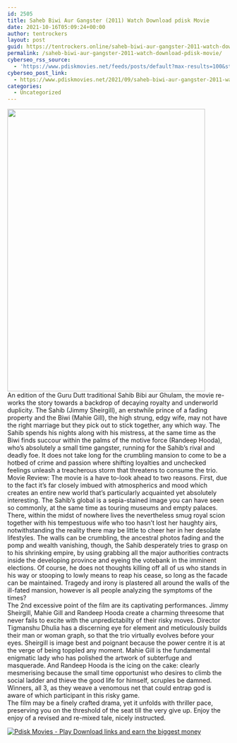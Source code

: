 ```yaml
---
id: 2505
title: Saheb Biwi Aur Gangster (2011) Watch Download pdisk Movie
date: 2021-10-16T05:09:24+00:00
author: tentrockers
layout: post
guid: https://tentrockers.online/saheb-biwi-aur-gangster-2011-watch-download-pdisk-movie/
permalink: /saheb-biwi-aur-gangster-2011-watch-download-pdisk-movie/
cyberseo_rss_source:
  - 'https://www.pdiskmovies.net/feeds/posts/default?max-results=100&start-index=301'
cyberseo_post_link:
  - https://www.pdiskmovies.net/2021/09/saheb-biwi-aur-gangster-2011-watch.html
categories:
  - Uncategorized
---
```

<div class="separator">
  <a href="https://1.bp.blogspot.com/-vhSYDoMouJQ/YUon-9npriI/AAAAAAAAASY/YN3DqP5N-wgf2MIvd6b1Zh4RTnPYMlCYACLcBGAsYHQ/s1500/veerfv.jpg" imageanchor="1"><img loading="lazy" border="0" data-original-height="1500" data-original-width="1050" height="640" src="https://1.bp.blogspot.com/-vhSYDoMouJQ/YUon-9npriI/AAAAAAAAASY/YN3DqP5N-wgf2MIvd6b1Zh4RTnPYMlCYACLcBGAsYHQ/w448-h640/veerfv.jpg" width="448" /></a>
</div>



<div>
  <div>
    <span>An edition of the Guru Dutt traditional Sahib Bibi aur Ghulam, the movie re-works the story towards a backdrop of decaying royalty and underworld duplicity. The Sahib (Jimmy Sheirgill), an erstwhile prince of a fading property and the Biwi (Mahie Gill), the high strung, edgy wife, may not have the right marriage but they pick out to stick together, any which way. The Sahib spends his nights along with his mistress, at the same time as the Biwi finds succour within the palms of the motive force (Randeep Hooda), who&#8217;s absolutely a small time gangster, running for the Sahib&#8217;s rival and deadly foe. It does not take long for the crumbling mansion to come to be a hotbed of crime and passion where shifting loyalties and unchecked feelings unleash a treacherous storm that threatens to consume the trio.</span>
  </div>
  
  <div>
    <span>Movie Review: The movie is a have to-look ahead to two reasons. First, due to the fact it&#8217;s far closely imbued with atmospherics and mood which creates an entire new world that&#8217;s particularly acquainted yet absolutely interesting. The Sahib&#8217;s global is a sepia-stained image you can have seen so commonly, at the same time as touring museums and empty palaces. There, within the midst of nowhere lives the nevertheless smug royal scion together with his tempestuous wife who too hasn&#8217;t lost her haughty airs, notwithstanding the reality there may be little to cheer her in her desolate lifestyles. The walls can be crumbling, the ancestral photos fading and the pomp and wealth vanishing, though, the Sahib desperately tries to grasp on to his shrinking empire, by using grabbing all the major authorities contracts inside the developing province and eyeing the votebank in the imminent elections. Of course, he does not thoughts killing off all of us who stands in his way or stooping to lowly means to reap his cease, so long as the facade can be maintained. Tragedy and irony is plastered all around the walls of the ill-fated mansion, however is all people analyzing the symptoms of the times?</span>
  </div>
  
  <div>
    <span>The 2nd excessive point of the film are its captivating performances. Jimmy Sheirgill, Mahie Gill and Randeep Hooda create a charming threesome that never fails to excite with the unpredictabilty of their risky moves. Director Tigmanshu Dhulia has a discerning eye for element and meticulously builds their man or woman graph, so that the trio virtually evolves before your eyes. Sheirgill is image best and poignant because the power centre it is at the verge of being toppled any moment. Mahie Gill is the fundamental enigmatic lady who has polished the artwork of subterfuge and masquerade. And Randeep Hooda is the icing on the cake: clearly mesmerising because the small time opportunist who desires to climb the social ladder and thieve the good life for himself, scruples be damned. Winners, all 3, as they weave a venomous net that could entrap god is aware of which participant in this risky game.</span>
  </div>
  
  <div>
    <span>The film may be a finely crafted drama, yet it unfolds with thriller pace, preserving you on the threshold of the seat till the very give up. Enjoy the enjoy of a revised and re-mixed tale, nicely instructed.</span>
  </div>
</div>

[![](https://1.bp.blogspot.com/-a93bp85aB6g/YUXjACCiX3I/AAAAAAAAbQE/GHmPI7h0af0tqn6tYzd0cdrDv9Hu9LUSACLcBGAsYHQ/s16000/Play_it_New-removebg-preview.png "Pdisk Movies - Play Download links and earn the biggest money")](https://pdisklink.com/1/bnYybDY1MDAzNDZ4?dn=1)